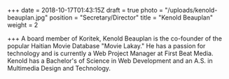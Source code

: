 +++
date = 2018-10-17T01:43:15Z
draft = true
photo = "/uploads/kenold-beauplan.jpg"
position = "Secretary/Director"
title = "Kenold Beauplan"
weight = 2

+++
A board member of Koritek, Kenold Beauplan is the co-founder of the popular Haitian Movie Database "Movie Lakay." He has a passion for technology and is currently a Web Project Manager at First Beat Media. Kenold has a Bachelor's of Science in Web Development and an A.S. in Multimedia Design and Technology.